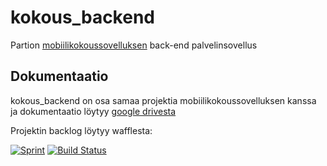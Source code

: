 kokous_backend
===
Partion [mobiilikokoussovelluksen](https://github.com/partio-scout/mobiilikokoussovellus) back-end palvelinsovellus

Dokumentaatio
---
kokous_backend on osa samaa projektia mobiilikokoussovelluksen kanssa ja dokumentaatio löytyy [google drivesta](https://drive.google.com/folderview?id=0B_SeXtUrSKDmfk1xZXpVVkNWWlgyYmNyOVBjNF9NNmdUZ2NVLXhXeEVEdkxQNENlZVM3QXM)

Projektin backlog löytyy wafflesta:

[![Sprint](https://badge.waffle.io/partio-scout/mobiilikokoussovellus.svg?label=sprint&title=Backlog)](http://waffle.io/partio-scout/mobiilikokoussovellus)
[![Build Status](https://travis-ci.org/partio-scout/kokous_backend.svg?branch=master)](https://travis-ci.org/partio-scout/kokous_backend)

